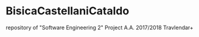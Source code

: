 # BisicaCastellaniCataldo
repository of "Software Engineering 2" Project A.A. 2017/2018
Travlendar+
